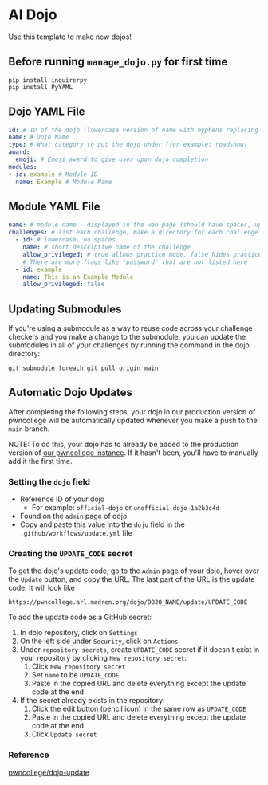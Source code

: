 # AI Dojo

Use this template to make new dojos!

## Before running `manage_dojo.py` for first time
```commandline
pip install inquirerpy
pip install PyYAML
```

## Dojo YAML File
```yaml
id: # ID of the dojo (lowercase version of name with hyphens replacing spaces)
name: # Dojo Name
type: # What category to put the dojo under (for example: roadshow)
award:
  emoji: # Emoji award to give user upon dojo completion
modules:
- id: example # Module ID
  name: Example # Module Name
```

## Module YAML File
```yaml
name: # module name - displayed in the web page (should have spaces, uppercase as needed)
challenges: # list each challenge, make a directory for each challenge (must match the id)
  - id: # lowercase, no spaces
    name: # short descriptive name of the challenge
    allow_privileged: # true allows practice mode, false hides practice mode
    # There are more flags like "password" that are not listed here
  - id: example
    name: This is an Example Module
    allow_privileged: false
```

## Updating Submodules
If you're using a submodule as a way to reuse code across your challenge checkers and you make a change to the submodule, you can update the submodules in all of your challenges by running the command in the dojo directory:
```commandline
git submodule foreach git pull origin main
```

## Automatic Dojo Updates
After completing the following steps, your dojo in our production version of pwncollege will be automatically updated whenever you make a push to the `main` branch.

NOTE: To do this, your dojo has to already be added to the production version of [our pwncollege instance](https://pwncollege.arl.madren.org/). If it hasn't been, you'll have to manually add it the first time.

### Setting the `dojo` field
- Reference ID of your dojo
  - For example: `official-dojo` or `unofficial-dojo~1a2b3c4d`
- Found on the `admin` page of dojo
- Copy and paste this value into the `dojo` field in the `.github/workflows/update.yml` file

### Creating the `UPDATE_CODE` secret
To get the dojo's update code, go to the `Admin` page of your dojo, hover over the `Update` button, and copy the URL. The last part of the URL is the update code. It will look like
```
https://pwncollege.arl.madren.org/dojo/DOJO_NAME/update/UPDATE_CODE
```

To add the update code as a GitHub secret:
1. In dojo repository, click on `Settings`
2. On the left side under `Security`, click on `Actions`
3. Under `repository secrets`, create `UPDATE_CODE` secret if it doesn't exist in your repository by clicking `New repository secret`:
    1. Click `New repository secret`
    2. Set `name` to be `UPDATE_CODE`
    3. Paste in the copied URL and delete everything except the update code at the end
4. If the secret already exists in the repository:
    1. Click the edit button (pencil icon) in the same row as `UPDATE_CODE`
    2. Paste in the copied URL and delete everything except the update code at the end
    3. Click `Update secret`

### Reference
[pwncollege/dojo-update](https://github.com/pwncollege/dojo-update)